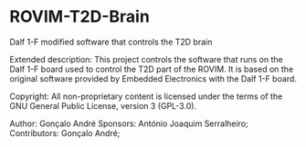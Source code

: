 # ROVIM-T2D-Brain
Dalf 1-F modified software that controls the T2D brain

Extended description:
This project controls the software that runs on the Dalf 1-F board used to control the T2D part of the ROVIM.
It is based on the original software provided by Embedded Electronics with the Dalf 1-F board.

Copyright:
All non-proprietary content is licensed under the terms of the GNU General Public License, version 3 (GPL-3.0).

Author: Gonçalo André
Sponsors: António Joaquim Serralheiro;
Contributors: Gonçalo André;
